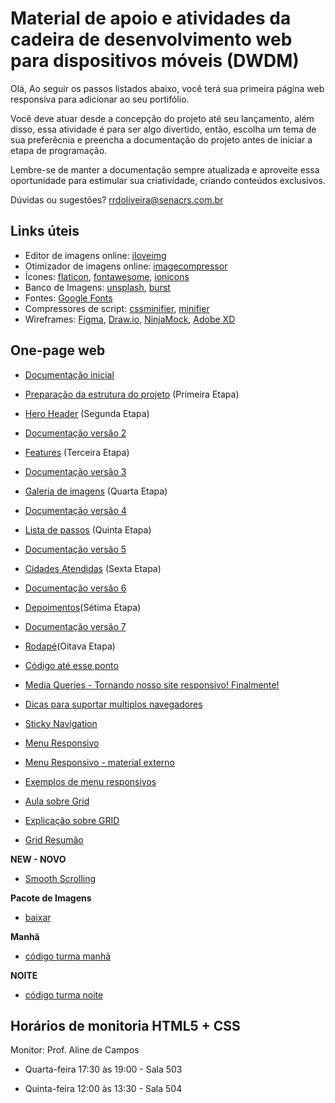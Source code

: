 # Material de apoio e atividades da cadeira de desenvolvimento web para dispositivos móveis (DWDM)

Olá, 
Ao seguir os passos listados abaixo, você terá sua primeira página web responsiva para adicionar ao seu portifólio.

Você deve atuar desde a concepção do projeto até seu lançamento, além disso, essa atividade é para ser algo divertido, então, escolha um tema de sua preferêcnia e preencha a documentação do projeto antes de iniciar a etapa de programação. 

Lembre-se de manter a documentação sempre atualizada e aproveite essa oportunidade para estimular sua criatividade, criando conteúdos exclusivos.

Dúvidas ou sugestões? rrdoliveira@senacrs.com.br

## Links úteis
  - Editor de imagens online: [iloveimg](https://www.iloveimg.com/)
  - Otimizador de imagens online: [imagecompressor](https://imagecompressor.com/)
  - Ícones: [flaticon](https://www.flaticon.com/), [fontawesome](https://fontawesome.com/), [ionicons](https://ionicons.com/)
  - Banco de Imagens: [unsplash](https://unsplash.com/), [burst](https://pt.shopify.com/burst/imagens-sem-direitos-autorais)
  - Fontes: [Google Fonts](https://fonts.google.com/)
  - Compressores de script: [cssminifier](https://cssminifier.com/), [minifier](https://www.minifier.org/)
  - Wireframes: [Figma](https://www.figma.com/), [Draw.io](https://www.draw.io/), [NinjaMock](https://ninjamock.com/), [Adobe XD](https://www.adobe.com/br/products/xd.html)

## One-page web

  - [Documentação inicial](https://github.com/romuloreis/DWDM/blob/master/documento%201.md) 
  - [Preparação da estrutura do projeto](https://github.com/romuloreis/DWDM/blob/master/primeira-etapa.md) (Primeira Etapa)
  - [Hero Header](https://github.com/romuloreis/DWDM/blob/master/segunda-etapa.md) (Segunda Etapa)
  - [Documentação versão 2](https://github.com/romuloreis/DWDM/blob/master/documento%202.md)
  - [Features](https://github.com/romuloreis/DWDM/blob/master/terceira-etapa.md) (Terceira Etapa)
  - [Documentação versão 3](https://github.com/romuloreis/DWDM/blob/master/documento%203.md)
  - [Galeria de imagens](https://github.com/romuloreis/DWDM/blob/master/quarta-etapa.md) (Quarta Etapa)
  - [Documentação versão 4](https://github.com/romuloreis/DWDM/blob/master/documento%204.md)
  - [Lista de passos](https://github.com/romuloreis/DWDM/blob/master/quinta-etapa.md) (Quinta Etapa)
  - [Documentação versão 5](https://github.com/romuloreis/DWDM/blob/master/documento%205.md)
  - [Cidades Atendidas](https://github.com/romuloreis/DWDM/blob/master/sexta-etapa.md) (Sexta Etapa)
  - [Documentação versão 6](https://github.com/romuloreis/DWDM/blob/master/documento%206.md)
  - [Depoimentos](https://github.com/romuloreis/DWDM/blob/master/setima-etapa.md)(Sétima Etapa)
  - [Documentação versão 7](https://github.com/romuloreis/DWDM/blob/master/documento%207.md)
  - [Rodapé](https://github.com/romuloreis/DWDM/blob/master/oitava-etapa.md)(Oitava Etapa)
     
  - [Código até esse ponto](https://github.com/romuloreis/DWDM/blob/master/assets/projetonoprato-footer.rar)
  
  - [Media Queries - Tornando nosso site responsivo! Finalmente!](https://github.com/romuloreis/DWDM/blob/master/mediaqueries.md)
  
  - [Dicas para suportar multiplos navegadores](https://github.com/romuloreis/DWDM/blob/master/dicas_navegadores.md)
  
   - [Sticky Navigation](https://github.com/romuloreis/DWDM/blob/master/sticky_navigation.md)
   - [Menu Responsivo](https://github.com/romuloreis/DWDM/blob/master/menuresponsivo.md)
   - [Menu Responsivo - material externo](https://css-tricks.com/convert-menu-to-dropdown/)
   - [Exemplos de menu responsivos](https://1stwebdesigner.com/code-snippets-responsive-navigation-menu/)
   - [Aula sobre Grid](https://github.com/romuloreis/DWDM/blob/master/display-grid.md)
   - [Explicação sobre GRID](https://gridbyexample.com/)
   - [Grid Resumão](https://css-tricks.com/snippets/css/complete-guide-grid/)
   
  **NEW - NOVO**
  
  - [Smooth Scrolling](https://css-tricks.com/snippets/jquery/smooth-scrolling/)
  
  **Pacote de Imagens**
   - [baixar](https://github.com/romuloreis/DWDM/blob/master/assets/img.zip)
  
  **Manhã**
  
  - [código turma manhã](https://github.com/romuloreis/DWDM/blob/master/assets/projetonoprato-manha.zip)
 
 **NOITE**
  
  - [código turma noite](https://github.com/romuloreis/DWDM/blob/master/assets/projetonoprato-footer.zip)

## Horários de monitoria HTML5 + CSS

Monitor: Prof. Aline de Campos

  - Quarta-feira 17:30 às 19:00 - Sala 503
  
  - Quinta-feira 12:00 às 13:30 - Sala 504
  


